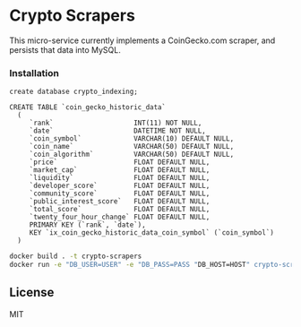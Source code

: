 # Crypto Scrapers

This micro-service currently implements a CoinGecko.com scraper, and persists that data into MySQL. 

### Installation
```mysql
create database crypto_indexing;

CREATE TABLE `coin_gecko_historic_data`
  (
     `rank`                    INT(11) NOT NULL,
     `date`                    DATETIME NOT NULL,
     `coin_symbol`             VARCHAR(10) DEFAULT NULL,
     `coin_name`               VARCHAR(50) DEFAULT NULL,
     `coin_algorithm`          VARCHAR(50) DEFAULT NULL,
     `price`                   FLOAT DEFAULT NULL,
     `market_cap`              FLOAT DEFAULT NULL,
     `liquidity`               FLOAT DEFAULT NULL,
     `developer_score`         FLOAT DEFAULT NULL,
     `community_score`         FLOAT DEFAULT NULL,
     `public_interest_score`   FLOAT DEFAULT NULL,
     `total_score`             FLOAT DEFAULT NULL,
     `twenty_four_hour_change` FLOAT DEFAULT NULL,
     PRIMARY KEY (`rank`, `date`),
     KEY `ix_coin_gecko_historic_data_coin_symbol` (`coin_symbol`)
  )  
```


```sh
docker build . -t crypto-scrapers
docker run -e "DB_USER=USER" -e "DB_PASS=PASS "DB_HOST=HOST" crypto-scrapers scrapy crawl coin_gecko
```

License
----
MIT

